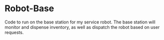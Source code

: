 Robot-Base
=========

Code to run on the base station for my service robot. The base station will monitor and dispense inventory, as well as dispatch the robot based on user requests.